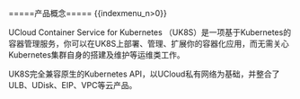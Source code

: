 =====产品概念=====
{{indexmenu_n>0}}


UCloud Container Service for Kubernetes （UK8S）是一项基于Kubernetes的容器管理服务，你可以在UK8S上部署、管理、扩展你的容器化应用，而无需关心Kubernetes集群自身的搭建及维护等运维类工作。

UK8S完全兼容原生的Kubernetes API，以UCloud私有网络为基础，并整合了ULB、UDisk、EIP、VPC等云产品。
